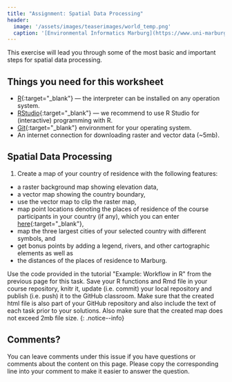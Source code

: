 ```yaml
---
title: "Assignment: Spatial Data Processing"
header:
  image: '/assets/images/teaserimages/world_temp.png'
  caption: '[Environmental Informatics Marburg](https://www.uni-marburg.de/en/fb19/disciplines/physisch/environmentalinformatics){:target="_blank"}'
---
```


This exercise will lead you through some of the most basic and important steps for spatial data processing.


## Things you need for this worksheet
  * [R](https://cran.r-project.org/){:target="_blank"} — the interpreter can be installed on any operation system.
  * [RStudio](https://www.rstudio.com/){:target="_blank"} — we recommend to use R Studio for (interactive) programming with R.
  * [Git](https://git-scm.com/downloads){:target="_blank"} environment for your operating system.
  * An internet connection for downloading raster and vector data (~5mb).



## Spatial Data Processing

1) Create a map of your country of residence with the following features:

- a raster background map showing elevation data,
- a vector map showing the country boundary,
- use the vector map to clip the raster map,
- map point locations denoting the places of residence of the course participants in your country (if any), 
which you can enter [here](https://hessenbox.uni-marburg.de/getlink/fiWHwceuGtJ4tYNNJ2gZd8Ye/participant_locations.xlsx){:target="_blank"},
- map the three largest cities of your selected country with different symbols, and
- get bonus points by adding a legend, rivers, and other cartographic elements as well as
- the distances of the places of residence to Marburg.

Use the code provided in the tutorial "Example: Workflow in R" from the previous page for this task.
Save your R functions and Rmd file in your course repository, knitr it, update (i.e. commit) your local repository and publish (i.e. push) it to the GitHub classroom. 
Make sure that the created html file is also part of your GitHub repository and also include the text of each task prior to your solutions.
Also make sure that the created map does not exceed 2mb file size.
{: .notice--info}

<!--

2) Create your first HTML tutorial

Create your own markdown-based HTML tutorial for task 1), but this time avoid using functions from the packages sp and raster.

This assignment will 
a) get you ready for the more extensive student tutorials later in the course an will 
b) additionally prepare yourself for the end of life of the package terra, with which you have to deal in the future.

Do not use functions from the packages sp and raster for this task.
Save your R functions and Rmd file in your course repository, knitr it, update (i.e. commit) your local repository and publish (i.e. push) it to the GitHub classroom. 
Make sure that the created html tutorial file is also part of your GitHub repository. 
You may copy the text in the tutorial "Example: Workflow in R" from the previous page for this task.
{: .notice--info}


-->




## Comments?
You can leave comments under this issue if you have questions or comments about the content on this page. Please copy the corresponding line into your comment to make it easier to answer the question. 



<script src="https://utteranc.es/client.js"
        repo="GeoMOER/moer-bsc-project-seminar-SDM"
        issue-term="unit03-06_assignment"
        theme="github-light"
        crossorigin="anonymous"
        async>
</script>

